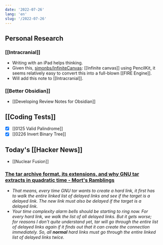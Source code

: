 ```yaml
---
date: '2022-07-26'
lang: 'en'
slug: '/2022-07-26'
---
```


## Personal Research

### [[Intracranial]]

- Writing with an iPad helps thinking.
- Given this, [simonbs/InfiniteCanvas](https://github.com/simonbs/InfiniteCanvas): [[Infinite canvas]] using PencilKit, it seems relatively easy to convert this into a full-blown [[FIRE Engine]].
- Will add this note to [[Intracranial]].

### [[Better Obsidian]]

- [[Developing Review Notes for Obsidian]]

## [[Coding Tests]]

- [x] [[0125 Valid Palindrome]]
- [x] [[0226 Invert Binary Tree]]

## Today's [[Hacker News]]

- [[Nuclear Fusion]]

### [The tar archive format, its extensions, and why GNU tar extracts in quadratic time - Mort's Ramblings](https://mort.coffee/home/tar/)

- _That means, every time GNU tar wants to create a hard link, it first has to walk the entire linked list of delayed links and see if the target is a delayed link. The new link must also be delayed if the target is a delayed link._
- _Your time complexity alarm bells should be starting to ring now. For every hard link, we walk the list of all delayed links. But it gets worse; for reasons I don't quite understand yet, tar will go through the entire list of delayed links again if it finds out that it can create the connection immediately. So, all **normal** hard links must go through the entire linked list of delayed links twice._
